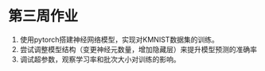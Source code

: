 # 第三周作业
1. 使用pytorch搭建神经网络模型，实现对KMNIST数据集的训练。
2. 尝试调整模型结构（变更神经元数量，增加隐藏层）来提升模型预测的准确率
3. 调试超参数，观察学习率和批次大小对训练的影响。


